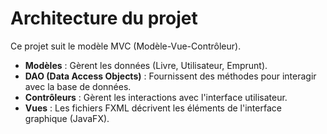 # Architecture du projet
Ce projet suit le modèle MVC (Modèle-Vue-Contrôleur).

- **Modèles** : Gèrent les données (Livre, Utilisateur, Emprunt).
- **DAO (Data Access Objects)** : Fournissent des méthodes pour interagir avec la base de données.
- **Contrôleurs** : Gèrent les interactions avec l'interface utilisateur.
- **Vues** : Les fichiers FXML décrivent les éléments de l'interface graphique (JavaFX).
